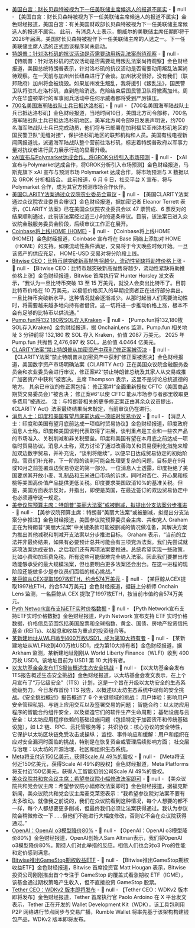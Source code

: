 - [美国白宫：财长贝森特被视为下一任美联储主席候选人的报道不属实](https://flash.jin10.com/detail/20250611014754056800) - 📰 null - 【美国白宫：财长贝森特被视为下一任美联储主席候选人的报道不属实】金色财经报道，美国白宫：有关美国财政部长贝森特被视为下一任美联储主席候选人的报道不属实。 
此前，有消息人士表示，鲍威尔的美联储主席任期即将于2026年届满。美国财长贝森特被视作下一任美联储主席的人选之一。下一任美联储主席人选的正式面谈程序尚未启动。
- [特朗普：针对洛杉矶的抗议活动是否需要动用叛乱法案尚待观察](https://flash.jin10.com/detail/20250611003037577800) - 📰 null - 【特朗普：针对洛杉矶的抗议活动是否需要动用叛乱法案尚待观察】金色财经报道，美国总统特朗普表示，针对洛杉矶的抗议活动是否需要动用叛乱法案尚待观察。在一天前与加州州长纽森进行了会谈。加州状况很好，没有我们（联邦政府）加州将会被烧毁。如果加州发生叛乱，我将援引《叛乱法》，国民警卫队将驻扎在洛杉矶，直到危险消退。危险结束后国民警卫队将撤离加州。周六在华盛顿举行的军事阅兵活动中任何示威者都将受到严厉镇压。
- [700名美国海军陆战队士兵已抵达洛杉矶](https://flash.jin10.com/detail/20250611005149979800) - 📰 null - 【700名美国海军陆战队士兵已抵达洛杉矶】金色财经报道，当地时间10日，美国北方司令部称，700名海军陆战队士兵已抵达洛杉矶地区。美军北方司令部9日发表声明说，约700名海军陆战队士兵已完成动员，他们将与已部署在加利福尼亚州洛杉矶地区的国民警卫队“无缝对接”，保护洛杉矶地区的联邦机构和人员。美国有线电视新闻网报道说，派遣海军陆战队整个营前往洛杉矶，标志着特朗普政府以军事力量对抗议者进行武力展示行动的显著升级。
- [xAI宣布与Polymarket达成合作，将GROK分析引入市场预测](https://x.com/xai/status/1932481207180406923) - 📰 null - 【xAI宣布与Polymarket达成合作，将GROK分析引入市场预测】金色财经报道，马斯克旗下 xAI 宣布与预测市场 Polymarket 达成合作，将市场预测与 X 数据以及 GROK 分析相结合。 
此前报道，6 月 6 日，社交平台 X 宣布，将与 Polymarket 合作，成为其官方预测市场合作伙伴。
- [美国CLARITY法案通过众议院农业委员会审议](https://x.com/EleanorTerrett/status/1932478307670634935) - 📰 null - 【美国CLARITY法案通过众议院农业委员会审议】金色财经报道，据加密记者 Eleanor Terrett 表示，《CLARITY 法案》已在美国众议院农业委员会以 47 票赞成、6 票反对的结果顺利通过，此前该法案经过近三小时的逐条审议。目前，该法案已进入众议院金融服务委员会阶段，后续审议工作正在展开。
- [Coinbase将上线HOME (HOME)](https://x.com/CoinbaseAssets/status/1932480225633337606) - 📰 null - 【Coinbase将上线HOME (HOME)】金色财经报道，Coinbase 宣布将在 Base 网络上添加对 HOME （HOME）的支持。如果流动性条件满足，交易将于今天晚些时候开始。一旦该资产的供应充足， HOME-USD 交易对将分阶段上线。
- [Bitwise CEO：比特币越突破新高抛售将越少，流动性紧缺将助推价格上涨](https://x.com/HHorsley/status/1932476580351390125) - 📰 null - 【Bitwise CEO：比特币越突破新高抛售将越少，流动性紧缺将助推价格上涨】金色财经报道，Bitwise 首席执行官 Hunter Horsley 发文表示，“我认为一旦比特币突破 13 至 15 万美元，就没人会卖出比特币了。目前比特币价格在 10 万美元，以极低价格买入的早期投资者正在进行部分卖出。一旦比特币突破新水平，这种情况就会逐渐减少。从那时起当人们需要流动性时，将需要越来越多地向持有者借贷。这一切将进一步推动价格上涨，根本不会有足够的比特币以供流通。”
- [Pump.fun将132,180枚SOL存入Kraken](https://x.com/OnchainLens/status/1932471041391259819) - 📰 null - 【Pump.fun将132,180枚SOL存入Kraken】金色财经报道，据 OnchainLens 监测，Pump.fun 相关地址 3 分钟前将 132,180 枚 SOL 存入 Kraken，价值 2087 万美元。 
2025 年 Pump.fun 共抛售 2,476,697 枚 SOL，总价值 4.0464 亿美元。
- [CLARITY法案“禁止特朗普从加密资产中获利”修正案被否决](https://x.com/Bitcoin_Laws/status/1932452599644766271) - 📰 null - 【CLARITY法案“禁止特朗普从加密资产中获利”修正案被否决】金色财经报道，美国数字资产市场明确法案《CLARITY Act》正在美国众议院金融服务委员会和农业委员会进行审议，修正案#2“禁止特朗普总统及其家人从交易或推广加密资产中获利”被否决。主席 Thompson 表示，这里不是讨论总统道德的地方。 
其余已审议的修正案包括： 
修正案#1“全面重新授权 CFTC（美国商品期货交易委员会）”被否决； 
修正案#6“以使 CFTC 能从市场参与者那里收取更多费用”被通过。 
注：与特朗普相关的更多修正案正由其余众议员提出，《CLARITY Act》法案最终结果尚未敲定，当前审议仍在进行。
- [消息人士：印度和美国有望月底前达成一项临时贸易协议](https://flash.jin10.com/detail/20250610235405948800) - 📰 null - 【消息人士：印度和美国有望月底前达成一项临时贸易协议】金色财经报道，印度政府消息人士称，印度和美国谈判代表取得了进展，谈判重点是工业和一些农产品的市场准入、关税削减和非关税壁垒。印度和美国有望在本月底之前达成一项临时贸易协议。消息人士称，双方讨论了通过改善海关和贸易便利化措施来增加双边数字贸易，并补充说，“谈判将继续”，以便早日达成贸易协定的初始阶段。官员们补充称，下一阶段的谈判可能会处理更复杂的问题，目标是在9月或10月之前签署双边贸易协定的第一部分。一位消息人士透露，印度拒绝了美国要求其开放小麦、乳制品和玉米进口市场的诉求，同时对杏仁、开心果和核桃等美国高价值产品提供更低关税。印度要求美国取消10%的基准关税。但是，美国方面表示反对，并指出，即使是英国，在最近签订的双边贸易协定中也必须遵守这一规定。
- [美参议院预算主席：特朗普“美丽大法案”或被删减，拟提出分支法案分步推进](https://www.semafor.com/article/06/10/2025/graham-prepares-for-a-possible-second-party-line-tax-bill) - 📰 null - 【美参议院预算主席：特朗普“美丽大法案”或被删减，拟提出分支法案分步推进】金色财经报道，美国参议院预算委员会主席、共和党人 Graham 正在为特朗普“美丽大法案”中关键条款可能被删减的情况做准备，其解决方案为推出其他减税和削减开支法案以分步推进目标。 
Graham 表示，“当前的立法并非最终结果，如果有必要预计总共可能会有三项党派法案。我们先尝试就这项法案达成妥协，之后我们还有两项法案要推进。总统希望实现一些政策，比如小费和加班费免税。所有这些可能很难完全纳入法案。因此我们要推出市场能够承受的最大规模法案，但也要明白更多法案还会出台。在这一进程的现阶段还能做多少是参议员们面临的核心挑战。”
- [某巨鲸从CEX提取1997枚ETH，约合574万美元](https://x.com/OnchainLens/status/1932464010777215439) - 📰 null - 【某巨鲸从CEX提取1997枚ETH，约合574万美元】金色财经报道，据链上分析师 Onchain Lens 监测，一名巨鲸从 CEX 提取了1997枚ETH，按当前市值约合574万美元。
- [Pyth Network宣布支持ETF实时价格数据](https://x.com/PythNetwork/status/1932452874354864502) - 📰 null - 【Pyth Network宣布支持ETF实时价格数据】金色财经报道，Pyth Network 宣布支持 ETF 实时价格数据，价格信息范围包括美国股票和全球指数、黄金、国债、房地产投资信托基金 (REITs)、以股息和收益为重点的投资组合等。
- [某新建地址从WLFI收到400万枚USD1，成为第10大持有者](https://x.com/arkham/status/1932458656257249707) - 📰 null - 【某新建地址从WLFI收到400万枚USD1，成为第10大持有者】金色财经报道，据 Arkham 监测，某新建地址刚刚从 World Liberty Finance（WLFI）收到 400 万枚 USD1。该地址目前为 USD1 第 10 大持有者。
- [以太坊基金会发布1TS报告概述生态安全挑战](https://x.com/ethereumfndn/status/1932442830271856682) - 📰 null - 【以太坊基金会发布1TS报告概述生态安全挑战】金色财经报道，以太坊基金会发文表示，在上个月宣布了“万亿级安全”（1TS）计划，这是一个旨在升级以太坊安全的生态系统级努力，今日发布首份 1TS 报告，以概述以太坊生态系统中现有的安全挑战。《安全挑战概述》报告概述了 6 个关键领域的挑战： 
用户体验：影响用户安全管理私钥、与链上应用交互以及签署交易的问题； 
智能合约：以太坊应用程序的智能合约组件安全，以及塑造它们的软件生产生命周期； 
基础设施与云安全：以太坊应用程序依赖的基础设施问题（包括特定于加密货币和传统基础设施），如 L2 链、RPC、云托管服务等； 
共识协议：核心协议的安全特性，它保护以太坊区块链免受攻击或操纵； 
监控、事件响应和缓解：用户和组织在应对安全漏洞时面临的挑战，特别是在恢复资金或管理后续影响方面； 
社交层与治理：以太坊的开源治理、社区和组织生态系统。
- [Meta将支付近150亿美元，获得Scale AI 49%的股权](https://www.cls.cn/detail/2053893) - 📰 null - 【Meta将支付近150亿美元，获得Scale AI 49%的股权】金色财经报道，Meta Platforms将支付近150亿美元，获得人工智能初创公司Scale AI 49%的股权。
- [美众议院共和党会议主席：希望参议院小幅修改法案即可](https://flash.jin10.com/detail/20250610230701351800) - 📰 null - 【美众议院共和党会议主席：希望参议院小幅修改法案即可】金色财经报道，据福克斯新闻，美众议院共和党会议主席麦克莱恩表示：“我希望参议院对法案不要有太多改动。就像我之前说的，我们在众议院看到这种情况，每个人想要的都不一样，每个人都想要更多削减，但最终我们必须让法案获得通过。我认为参议院会稍微修改一下……但他们不能进行大幅度修改，否则它不会在众议院获得通过。”
- [OpenAI：OpenAI o3模型降价80%](https://flash.jin10.com/detail/20250610231054958800) - 📰 null - 【OpenAI：OpenAI o3模型降价80%】金色财经报道，OpenAI创始人Sam Altman表示，我们将OpenAI o3模型降价80%。期待人们对此举措的反应。相信人们也会对o3 Pro的性能和定价感到满意。
- [Bitwise推出GameStop期权收益ETF](https://x.com/Matt_Hougan/status/1932448548811124865) - 📰 null - 【Bitwise推出GameStop期权收益ETF】金色财经报道，Bitwise 首席投资官 Matt Hougan 表示，Bitwise 投资公司刚刚推出首个专注于 GameStop 的覆盖式看涨期权 ETF（IGME），该基金通过期权策略产生收入，但不直接投资 GameStop 股票。
- [Tether CEO：WDKv2 版本即将发布](https://x.com/paoloardoino/status/1932450061885010284) - 📰 null - 【Tether CEO：WDKv2 版本即将发布】金色财经报道，Tether 首席执行官 Paolo Ardoino 在 X 平台发文表示，Tether 正在开发的 Wallet Development Kit（WDK），该工具包利用 P2P 网络进行节点同步与交易广播，Rumble Wallet 将率先基于该架构构建钱包产品，WDKv2 版本即将发布。
